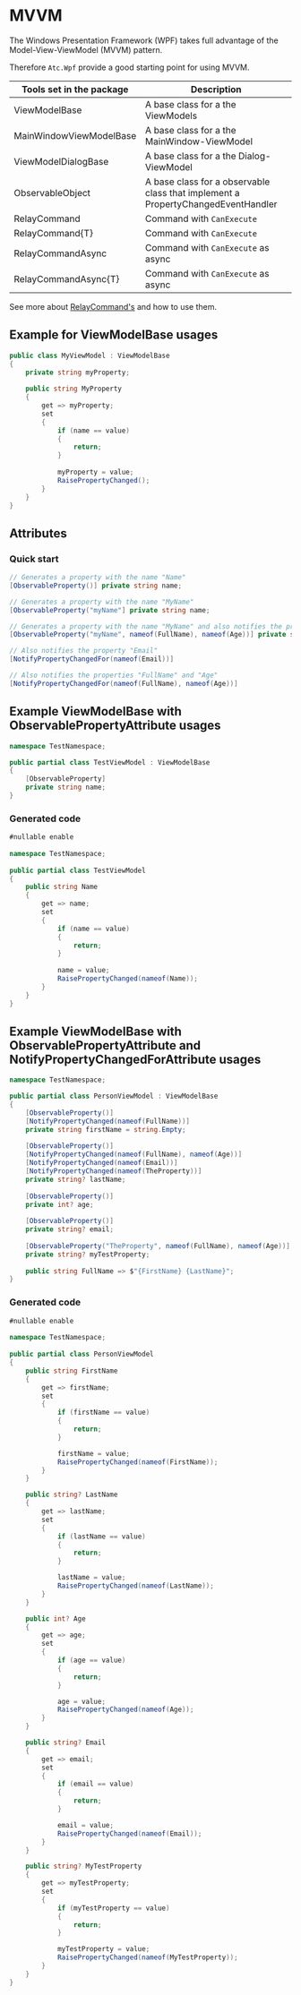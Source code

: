 # MVVM

The Windows Presentation Framework (WPF) takes full advantage of the Model-View-ViewModel (MVVM) pattern.

Therefore `Atc.Wpf` provide a good starting point for using MVVM.

| Tools set in the package | Description                                                                      |
|--------------------------| ---------------------------------------------------------------------------------|
| ViewModelBase            | A base class for a the ViewModels                                                |
| MainWindowViewModelBase  | A base class for a the MainWindow-ViewModel                                      |
| ViewModelDialogBase      | A base class for a the Dialog-ViewModel                                          |
| ObservableObject         | A base class for a observable class that implement a PropertyChangedEventHandler |
| RelayCommand             | Command with `CanExecute`                                                        |
| RelayCommand{T}          | Command with `CanExecute`                                                        |
| RelayCommandAsync        | Command with `CanExecute` as async                                               |
| RelayCommandAsync{T}     | Command with `CanExecute` as async                                               |

See more about [RelayCommand's](../Command/@Readme.md) and how to use them.


## Example for ViewModelBase usages

```csharp
public class MyViewModel : ViewModelBase
{
    private string myProperty;
    
    public string MyProperty
    {
        get => myProperty;
        set
        {
            if (name == value)
            {
                return;
            }
            
            myProperty = value;
            RaisePropertyChanged();
        }
    }
}
```

## Attributes

### Quick start
```csharp
// Generates a property with the name "Name"
[ObservableProperty()] private string name; 

// Generates a property with the name "MyName"
[ObservableProperty("myName"] private string name;

// Generates a property with the name "MyName" and also notifies the properties "FullName" and "Age"
[ObservableProperty("myName", nameof(FullName), nameof(Age))] private string name;

// Also notifies the property "Email"
[NotifyPropertyChangedFor(nameof(Email))]

// Also notifies the properties "FullName" and "Age"
[NotifyPropertyChangedFor(nameof(FullName), nameof(Age))]
```

## Example ViewModelBase with ObservablePropertyAttribute usages
```csharp
namespace TestNamespace;

public partial class TestViewModel : ViewModelBase
{
    [ObservableProperty]
    private string name;
}
```
### Generated code
```csharp
#nullable enable
            
namespace TestNamespace;
            
public partial class TestViewModel
{
    public string Name
    {
        get => name;
        set
        {
            if (name == value)
            {
                return;
            }
            
            name = value;
            RaisePropertyChanged(nameof(Name));
        }
    }
}
```

## Example ViewModelBase with ObservablePropertyAttribute and NotifyPropertyChangedForAttribute usages
```csharp
namespace TestNamespace;

public partial class PersonViewModel : ViewModelBase
{
    [ObservableProperty()]
    [NotifyPropertyChanged(nameof(FullName))]
    private string firstName = string.Empty;
            
    [ObservableProperty()]
    [NotifyPropertyChanged(nameof(FullName), nameof(Age))]
    [NotifyPropertyChanged(nameof(Email))]
    [NotifyPropertyChanged(nameof(TheProperty))]
    private string? lastName;
            
    [ObservableProperty()]
    private int? age;
            
    [ObservableProperty()]
    private string? email;
            
    [ObservableProperty("TheProperty", nameof(FullName), nameof(Age))]
    private string? myTestProperty;
            
    public string FullName => $"{FirstName} {LastName}";
}
```
### Generated code
```csharp
#nullable enable
            
namespace TestNamespace;
            
public partial class PersonViewModel
{
    public string FirstName
    {
        get => firstName;
        set
        {
            if (firstName == value)
            {
                return;
            }

            firstName = value;
            RaisePropertyChanged(nameof(FirstName));
        }
    }

    public string? LastName
    {
        get => lastName;
        set
        {
            if (lastName == value)
            {
                return;
            }

            lastName = value;
            RaisePropertyChanged(nameof(LastName));
        }
    }

    public int? Age
    {
        get => age;
        set
        {
            if (age == value)
            {
                return;
            }

            age = value;
            RaisePropertyChanged(nameof(Age));
        }
    }

    public string? Email
    {
        get => email;
        set
        {
            if (email == value)
            {
                return;
            }

            email = value;
            RaisePropertyChanged(nameof(Email));
        }
    }

    public string? MyTestProperty
    {
        get => myTestProperty;
        set
        {
            if (myTestProperty == value)
            {
                return;
            }

            myTestProperty = value;
            RaisePropertyChanged(nameof(MyTestProperty));
        }
    }
}
```